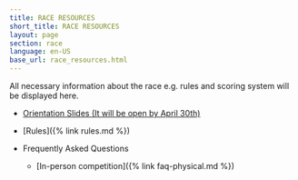 ```yaml
---
title: RACE RESOURCES
short_title: RACE RESOURCES
layout: page
section: race
language: en-US
base_url: race_resources.html
---
```


All necessary information about the race e.g. rules and scoring system will be displayed here.

<!-- - [Orientation Slides (Nov 17 19:00 KST)](../static_data/KSTME2022_Orientation.pdf) -->
- [Orientation Slides (It will be open by April 30th)](../static_data/KSTME2022_Orientation.pdf)
- [Rules]({% link rules.md %})

- Frequently Asked Questions
  - [In-person competition]({% link faq-physical.md %})
